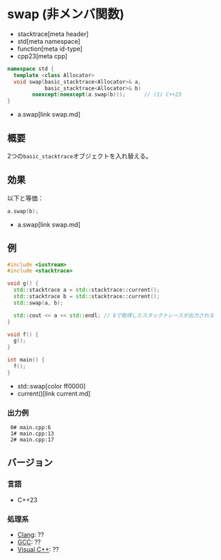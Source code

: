 # swap (非メンバ関数)
* stacktrace[meta header]
* std[meta namespace]
* function[meta id-type]
* cpp23[meta cpp]

```cpp
namespace std {
  template <class Allocator>
  void swap(basic_stacktrace<Allocator>& a,
            basic_stacktrace<Allocator>& b)
        noexcept(noexcept(a.swap(b)));      // (1) C++23
}
```
* a.swap[link swap.md]

## 概要
2つの`basic_stacktrace`オブジェクトを入れ替える。


## 効果
以下と等価：

```cpp
a.swap(b);
```
* a.swap[link swap.md]


## 例
```cpp example
#include <iostream>
#include <stacktrace>

void g() {
  std::stacktrace a = std::stacktrace::current();
  std::stacktrace b = std::stacktrace::current();
  std::swap(a, b);

  std::cout << a << std::endl; // bで取得したスタックトレースが出力される
}

void f() {
  g();
}

int main() {
  f();
}
```
* std::swap[color ff0000]
* current()[link current.md]

### 出力例
```
 0# main.cpp:6
 1# main.cpp:13
 2# main.cpp:17
```


## バージョン
### 言語
- C++23

### 処理系
- [Clang](/implementation.md#clang): ??
- [GCC](/implementation.md#gcc): ??
- [Visual C++](/implementation.md#visual_cpp): ??
